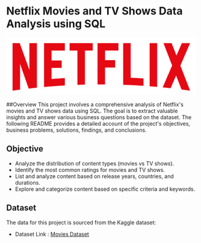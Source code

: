 # Netflix Movies and TV Shows Data Analysis using SQL

![NETFLIX logo](https://github.com/poorva81/netflix_SQL_project/blob/main/logo.png)

##Overview [](hr)
This project involves a comprehensive analysis of Netflix's movies and TV shows data using SQL. The goal is to extract valuable insights and answer various business questions based on the dataset. The following README provides a detailed account of the project's objectives, business problems, solutions, findings, and conclusions.

## Objective
- Analyze the distribution of content types (movies vs TV shows).
- Identify the most common ratings for movies and TV shows.
- List and analyze content based on release years, countries, and durations.
- Explore and categorize content based on specific criteria and keywords.

## Dataset
The data for this project is sourced from the Kaggle dataset:
- Dataset Link : [Movies Dataset](https://www.kaggle.com/datasets/shivamb/netflix-shows?resource=download)
